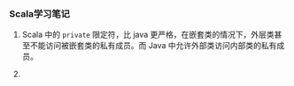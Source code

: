 ### Scala学习笔记

1. Scala 中的 `private` 限定符，比 java 更严格，在嵌套类的情况下，外层类甚至不能访问被嵌套类的私有成员。而 Java 中允许外部类访问内部类的私有成员。

2. 